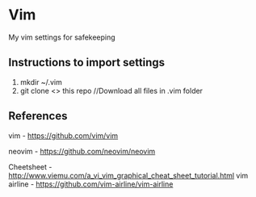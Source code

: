 # Vim

My vim settings for safekeeping

## Instructions to import settings

1. mkdir ~/.vim
2. git clone <<this repo>>  this repo //Download all files in .vim folder

## References

vim - https://github.com/vim/vim 

neovim - https://github.com/neovim/neovim 

Cheetsheet - http://www.viemu.com/a_vi_vim_graphical_cheat_sheet_tutorial.html
vim airline - https://github.com/vim-airline/vim-airline
